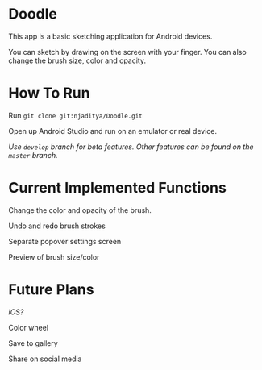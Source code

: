 
# Doodle

This app is a basic sketching application for Android devices.

You can sketch by drawing on the screen with your finger. You can also change the brush size, color and opacity.

# How To Run

Run `git clone git:njaditya/Doodle.git`

Open up Android Studio and run on an emulator or real device.

*Use `develop` branch for beta features. Other features can be found on the `master` branch.*

# Current Implemented Functions

Change the color and opacity of the brush.

Undo and redo brush strokes

Separate popover settings screen

Preview of brush size/color

# Future Plans

*iOS?*

Color wheel

Save to gallery

Share on social media
